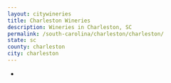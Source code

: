 ```yaml
---
layout: citywineries
title: Charleston Wineries
description: Wineries in Charleston, SC
permalink: /south-carolina/charleston/charleston/
state: sc
county: charleston
city: charleston
---
```

-
